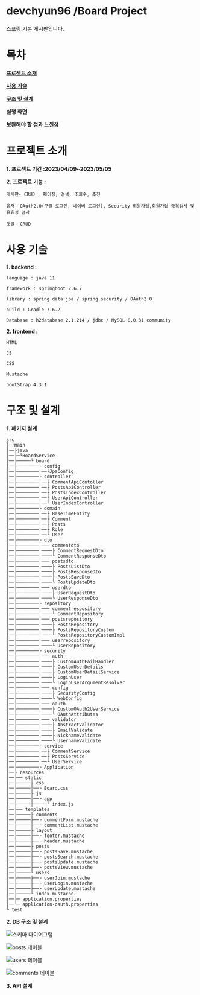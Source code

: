 # devchyun96 /Board Project
스프링 기본 게시판입니다.


# 목차
**[프로젝트 소개](#프로젝트-소개)**

**[사용 기술](#사용-기술)**

**[구조 및 설계](#구조-및-설계)**

**실행 화면**

**보완해야 할 점과 느낀점**





# 프로젝트 소개
**1. 프로젝트 기간 :2023/04/09~2023/05/05** 


**2. 프로젝트 기능 :**

    게시판- CRUD , 페이징, 검색, 조회수, 추천

    유저- OAuth2.0(구글 로그인, 네이버 로그인), Security 회원가입,회원가입 중복검사 및 유효성 검사

    댓글- CRUD



# 사용 기술


**1. backend :** 

    language : java 11
    
    framework : springboot 2.6.7
  
    library : spring data jpa / spring security / OAuth2.0
    
    build : Gradle 7.6.2
    
    Database : h2database 2.1.214 / jdbc / MySQL 8.0.31 community
    
    
    
**2. frontend :**

    HTML
    
    JS
    
    CSS
    
    Mustache
    
    bootStrap 4.3.1
    
    
    
# 구조 및 설계
**1. 패키지 설계**
```
src
├─└main
│──├java
│──├─└BoardService
│──├─────└ board
│──├────────├ config 
│──├────────│──└JpaConfig        
│──├────────├ controller
│──├────────│──├ CommentApiContoller
│──├────────│──├ PostsApiController
│──├────────│──├ PostsIndexController
│──├────────│──├ UserApiController
│──├────────│──└ UserIndexController
│──├────────├ domain
│──├────────│──├ BaseTimeEntity
│──├────────│──├ Comment
│──├────────│──├ Posts
│──├────────│──├ Role
│──├────────│──└ User
│──├────────├ dto
│──├────────│─── commentdto
│──├────────│────├ CommentRequestDto
│──├────────│────└ CommentResponseDto
│──├────────│─── postsdto
│──├────────│────├ PostsListDto
│──├────────│────├ PostsResponseDto
│──├────────│────├ PostsSaveDto
│──├────────│────└ PostsUpdateDto
│──├────────│─── userdto
│──├────────│────├ UserRequestDto
│──├────────│────└ UserResponseDto
│──├────────├ repository
│──├────────│─── commentrespository
│──├────────│────└ CommentRepository
│──├────────│─── postsrepository
│──├────────│────├ PostsRepository
│──├────────│────├ PostsRepositoryCustom
│──├────────│────└ PostsRepositoryCustomImpl
│──├────────│─── userrepository
│──├────────│────└ UserRepository
│──├────────├ security
│──├────────│─── auth
│──├────────│────├ CustomAuthFailHandler
│──├────────│────├ CustomUserDetails
│──├────────│────├ CustomUserDetailService
│──├────────│────├ LoginUser
│──├────────│────└ LoginUserArgumentResolver
│──├────────│─── config
│──├────────│────├ SecurityConfig
│──├────────│────└ WebConfig
│──├────────│─── oauth
│──├────────│────├ CustomOAuth2UserService
│──├────────│────└ OAuthAttributes
│──├────────│─── validator
│──├────────│────├ AbstractValidator
│──├────────│────├ EmailValidate
│──├────────│────├ NicknameValidate
│──├────────│────└ UsernameValidate
│──├────────├ service
│──├────────│──├ CommentService
│──├────────│──├ PostsService
│──├────────│──└ UserService
│──├────────└ Application
│──├ resources
│──├── static
│──├─────├ css
│──├─────│──└ Board.css
│──├─────├ js
│──├─────│──└ app
│──├─────│─────└ index.js
│──├── templates
│──├─────├ comments
│──├─────├──├ commentForm.mustache
│──├─────├──└ commentList.mustache
│──├─────├ layout
│──├─────├──├ footer.mustache
│──├─────├──└ header.mustache
│──├─────├ posts
│──├─────├──├ postsSave.mustache
│──├─────├──├ postsSearch.mustache
│──├─────├──├ postsUpdate.mustache
│──├─────├──└ postsView.mustache
│──├─────└ users
│──├─────├──├ userJoin.mustache
│──├─────├──├ userLogin.mustache
│──├─────├──└ userUpdate.mustache
│──├─────└ index.mustache
│──├─ application.properties  
│──└─ application-oauth.properties
└ test
```


**2. DB 구조 및 설계**

![스키마 다이어그램](https://user-images.githubusercontent.com/74132326/236361155-83dd5b31-9c2d-4032-a8e9-ddf792540402.jpg)

![posts 테이블](https://user-images.githubusercontent.com/74132326/236364642-88e42b3e-d019-463a-aed6-6765cab7c653.jpg)

![users 테이블](https://user-images.githubusercontent.com/74132326/236364657-586597da-5955-43a9-80fd-a5cd2bde7acc.jpg)

![comments 테이블](https://user-images.githubusercontent.com/74132326/236364663-ca29944b-7d1c-41a7-bfba-f4eaf369eaac.jpg)

**3. API 설계**







    

    
